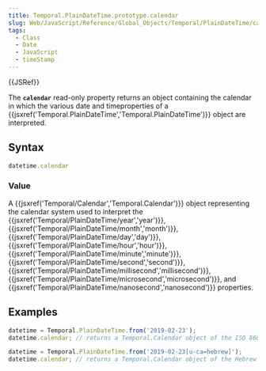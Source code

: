 ```yaml
---
title: Temporal.PlainDateTime.prototype.calendar
slug: Web/JavaScript/Reference/Global_Objects/Temporal/PlainDateTime/calendar
tags:
  - Class
  - Date
  - JavaScript
  - timeStamp
---
```

{{JSRef}}

The **`calendar`** read-only property returns an object containing the calendar
in which the various date and timeproperties of a
{{jsxref('Temporal.PlainDateTime','Temporal.PlainDateTime')}}
object are interpreted.

## Syntax

```js
datetime.calendar
```

### Value

A {{jsxref('Temporal/Calendar','Temporal.Calendar')}} object
representing the calendar system used to interpret the
{{jsxref('Temporal/PlainDateTime/year','year')}},
{{jsxref('Temporal/PlainDateTime/month','month')}},
{{jsxref('Temporal/PlainDateTime/day','day')}},
{{jsxref('Temporal/PlainDateTime/hour','hour')}},
{{jsxref('Temporal/PlainDateTime/minute','minute')}},
{{jsxref('Temporal/PlainDateTime/second','second')}},
{{jsxref('Temporal/PlainDateTime/millisecond','millisecond')}},
{{jsxref('Temporal/PlainDateTime/microsecond','microsecond')}},
and
{{jsxref('Temporal/PlainDateTime/nanosecond','nanosecond')}}
properties.

## Examples

```js
datetime = Temporal.PlainDateTime.from('2019-02-23');
datetime.calendar; // returns a Temporal.Calendar object of the ISO 8601 calendar

datetime = Temporal.PlainDateTime.from('2019-02-23[u-ca=hebrew]');
datetime.calendar; // returns a Temporal.Calendar object of the Hebrew calendar
```
